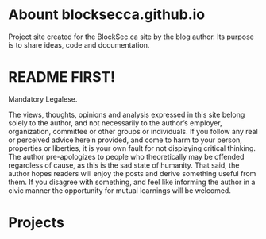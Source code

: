 Abount blocksecca.github.io
===========================

Project site created for the BlockSec.ca site by the blog author. Its purpose is to share ideas, code and documentation.

README FIRST!
=============

Mandatory Legalese.

The views, thoughts, opinions and analysis expressed in this site belong solely to the author, and not necessarily to the author’s employer, organization, committee or other groups or individuals. If you follow any real or perceived advice herein provided, and come to harm to your person, properties or liberties, it is your own fault for not displaying critical thinking. The author pre-apologizes to people who theoretically may be offended regardless of cause, as this is the sad state of humanity. That said, the author hopes readers will enjoy the posts and derive something useful from them. If you disagree with something, and feel like informing the author in a civic manner the opportunity for mutual learnings will be welcomed.

Projects
========

